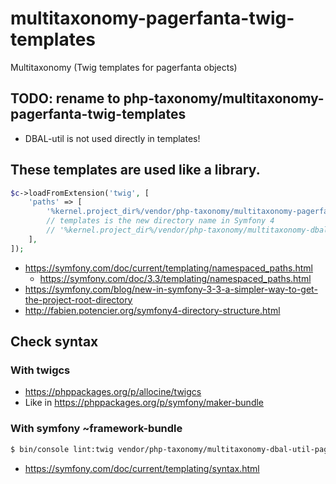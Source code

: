 # multitaxonomy-pagerfanta-twig-templates
 Multitaxonomy (Twig templates for pagerfanta objects)
 
## TODO: rename to php-taxonomy/multitaxonomy-pagerfanta-twig-templates
* DBAL-util is not used directly in templates!

## These templates are used like a library.

```php
$c->loadFromExtension('twig', [
    'paths' => [
        '%kernel.project_dir%/vendor/php-taxonomy/multitaxonomy-pagerfanta-twig-templates' => 'MultiTaxonomyDbalUtilBundle',
        // templates is the new directory name in Symfony 4
        // '%kernel.project_dir%/vendor/php-taxonomy/multitaxonomy-dbal-util-bundle/Resources/views' => 'MultiTaxonomyDbalUtilBundle',
    ],
]);
```

* https://symfony.com/doc/current/templating/namespaced_paths.html
  * https://symfony.com/doc/3.3/templating/namespaced_paths.html
* https://symfony.com/blog/new-in-symfony-3-3-a-simpler-way-to-get-the-project-root-directory
* http://fabien.potencier.org/symfony4-directory-structure.html

## Check syntax
### With twigcs
* https://phppackages.org/p/allocine/twigcs
* Like in https://phppackages.org/p/symfony/maker-bundle

### With symfony ~framework-bundle
```sh
$ bin/console lint:twig vendor/php-taxonomy/multitaxonomy-dbal-util-pagerfanta-twig-templates/
```
* https://symfony.com/doc/current/templating/syntax.html
